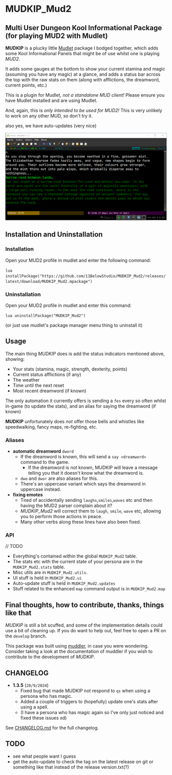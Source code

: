 # MUDKIP_Mud2

## Multi User Dungeon Kool Informational Package (for playing MUD2 with Mudlet)

**MUDKIP** is a plucky little [Mudlet](https://www.mudlet.org) package I bodged together, which adds some Kool Informational Panels that might be of use whilst one is playing *MUD2*.

It adds some gauges at the bottom to show your current stamina and magic (assuming you have any magic) at a glance, and adds a status bar across the top with the raw stats on them (along with afflictions, the dreamword, current points, etc.)

This is a plugin for Mudlet, *not a standalone MUD client!*
Please ensure you have Mudlet installed and are using Mudlet.

And, again, this is *only intended to be used for MUD2!*
This is very unlikely to work on any other MUD, so don't try it.

also yes, we have auto-updates (very nice)

![a screenshot of MUDKIP being used in mudlet](/docs/readme.png)

## Installation and Uninstallation

### Installation

Open your MUD2 profile in mudlet and enter the following command:

`lua installPackage("https://github.com/11BelowStudio/MUDKIP_Mud2/releases/latest/download/MUDKIP_Mud2.mpackage")`

### Uninstallation

Open your MUD2 profile in mudlet and enter this command:

`lua uninstallPackage("MUDKIP_Mud2")`

(or just use mudlet's package manager menu thing to uninstall it)

## Usage

The main thing *MUDKIP* does is add the status indicators mentioned above, showing:

* Your stats (stamina, magic, strength, dexterity, points)
* Current status afflictions (if any)
* The weather
* Time until the next reset
* Most recent dreamword (if known)

The only automation it currently offers is sending a `fes` every so often whilst in-game (to update the stats), and an alias for saying the dreamword (if known)

**MUDKIP** unfortunately does *not* offer those bells and whistles like speedwalking, fancy maps, re-fighting, etc.

### Aliases

* **automatic dreamword** `dword`
  * If the dreamword is known, this will send a `say <dreamword>` command to the game.
    * If the dreamword is not known, MUDKIP will leave a message
    telling you that it doesn't know what the dreamword is.
  * `dwo` and `dwor` are also aliases for this.
  * There's an uppercase variant which says the dreamword in uppercase instead.
* **fixing emotes**
  * Tired of accidentally sending `laughs`,`smiles`,`waves` etc
    and then having the MUD2 parser complain about it?
  * *MUDKIP_Mud2* will correct them to `laugh`, `smile`, `wave` etc, allowing you to perform those actions in peace.
  * Many other verbs along these lines have also been fixed.

### API

// TODO

* Everything's contained within the global `MUDKIP_Mud2` table.
* The stats etc with the current state of your persona are
  in the `MUDKIP_Mud2.stats` table.
* Misc utils are in `MUDKIP_Mud2.utils`.
* UI stuff is held in `MUDKIP_Mud2.ui`
* Auto-update stuff is held in `MUDKIP_Mud2.updates`
* Stuff related to the enhanced `map` command output is in `MUDKIP_Mud2.map`

## Final thoughts, how to contribute, thanks, things like that

*MUDKIP* is still a bit scuffed, and some of the implementation details could use a bit of cleaning up.
If you do want to help out, feel free to open a PR on the `develop` branch.

This package was built using [muddler](https://github.com/demonnic/muddler), in case you were wondering.
Consider taking a look at the documentation of muddler if you wish to contribute to the development of *MUDKIP*.

## CHANGELOG

* **1.3.5** (`20/9/2024`)
  * Fixed bug that made MUDKIP not respond to `qs` when using a persona who has magic.
  * Added a couple of triggers to (hopefully) update one's stats after using a spell.
  * (I have a persona who has magic again so I've only just noticed and fixed these issues xd)

See [CHANGELOG.md](https://github.com/11BelowStudio/MUDKIP_Mud2/blob/main/CHANGELOG.md) for the full changelog.

## TODO

* see what people want I guess
* get the auto-update to check the tag on the latest release on git or something like that instead of the release version.txt(?)

